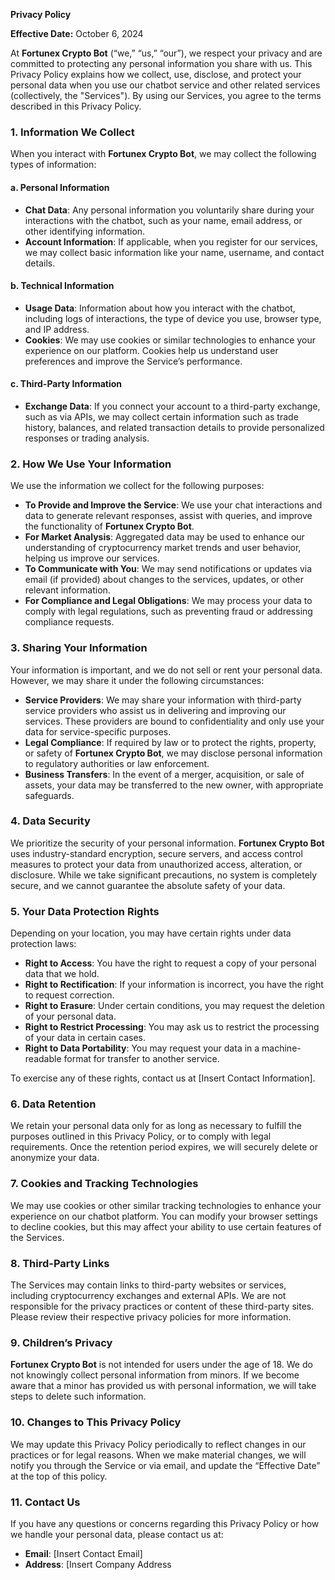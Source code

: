 
**Privacy Policy**

**Effective Date:** October 6, 2024

At **Fortunex Crypto Bot** (“we,” “us,” “our”), we respect your privacy and are committed to protecting any personal information you share with us. This Privacy Policy explains how we collect, use, disclose, and protect your personal data when you use our chatbot service and other related services (collectively, the "Services"). By using our Services, you agree to the terms described in this Privacy Policy.

### 1. **Information We Collect**

When you interact with **Fortunex Crypto Bot**, we may collect the following types of information:

#### a. **Personal Information**
- **Chat Data**: Any personal information you voluntarily share during your interactions with the chatbot, such as your name, email address, or other identifying information.
- **Account Information**: If applicable, when you register for our services, we may collect basic information like your name, username, and contact details.

#### b. **Technical Information**
- **Usage Data**: Information about how you interact with the chatbot, including logs of interactions, the type of device you use, browser type, and IP address.
- **Cookies**: We may use cookies or similar technologies to enhance your experience on our platform. Cookies help us understand user preferences and improve the Service’s performance.

#### c. **Third-Party Information**
- **Exchange Data**: If you connect your account to a third-party exchange, such as via APIs, we may collect certain information such as trade history, balances, and related transaction details to provide personalized responses or trading analysis.

### 2. **How We Use Your Information**

We use the information we collect for the following purposes:
- **To Provide and Improve the Service**: We use your chat interactions and data to generate relevant responses, assist with queries, and improve the functionality of **Fortunex Crypto Bot**.
- **For Market Analysis**: Aggregated data may be used to enhance our understanding of cryptocurrency market trends and user behavior, helping us improve our services.
- **To Communicate with You**: We may send notifications or updates via email (if provided) about changes to the services, updates, or other relevant information.
- **For Compliance and Legal Obligations**: We may process your data to comply with legal regulations, such as preventing fraud or addressing compliance requests.

### 3. **Sharing Your Information**

Your information is important, and we do not sell or rent your personal data. However, we may share it under the following circumstances:
- **Service Providers**: We may share your information with third-party service providers who assist us in delivering and improving our services. These providers are bound to confidentiality and only use your data for service-specific purposes.
- **Legal Compliance**: If required by law or to protect the rights, property, or safety of **Fortunex Crypto Bot**, we may disclose personal information to regulatory authorities or law enforcement.
- **Business Transfers**: In the event of a merger, acquisition, or sale of assets, your data may be transferred to the new owner, with appropriate safeguards.

### 4. **Data Security**

We prioritize the security of your personal information. **Fortunex Crypto Bot** uses industry-standard encryption, secure servers, and access control measures to protect your data from unauthorized access, alteration, or disclosure. While we take significant precautions, no system is completely secure, and we cannot guarantee the absolute safety of your data.

### 5. **Your Data Protection Rights**

Depending on your location, you may have certain rights under data protection laws:
- **Right to Access**: You have the right to request a copy of your personal data that we hold.
- **Right to Rectification**: If your information is incorrect, you have the right to request correction.
- **Right to Erasure**: Under certain conditions, you may request the deletion of your personal data.
- **Right to Restrict Processing**: You may ask us to restrict the processing of your data in certain cases.
- **Right to Data Portability**: You may request your data in a machine-readable format for transfer to another service.

To exercise any of these rights, contact us at [Insert Contact Information].

### 6. **Data Retention**

We retain your personal data only for as long as necessary to fulfill the purposes outlined in this Privacy Policy, or to comply with legal requirements. Once the retention period expires, we will securely delete or anonymize your data.

### 7. **Cookies and Tracking Technologies**

We may use cookies or other similar tracking technologies to enhance your experience on our chatbot platform. You can modify your browser settings to decline cookies, but this may affect your ability to use certain features of the Services.

### 8. **Third-Party Links**

The Services may contain links to third-party websites or services, including cryptocurrency exchanges and external APIs. We are not responsible for the privacy practices or content of these third-party sites. Please review their respective privacy policies for more information.

### 9. **Children’s Privacy**

**Fortunex Crypto Bot** is not intended for users under the age of 18. We do not knowingly collect personal information from minors. If we become aware that a minor has provided us with personal information, we will take steps to delete such information.

### 10. **Changes to This Privacy Policy**

We may update this Privacy Policy periodically to reflect changes in our practices or for legal reasons. When we make material changes, we will notify you through the Service or via email, and update the “Effective Date” at the top of this policy.

### 11. **Contact Us**

If you have any questions or concerns regarding this Privacy Policy or how we handle your personal data, please contact us at:
- **Email**: [Insert Contact Email]
- **Address**: [Insert Company Address
